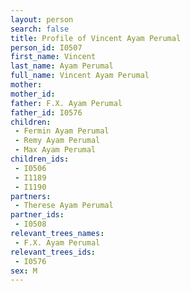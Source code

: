 ```yaml
---
layout: person
search: false
title: Profile of Vincent Ayam Perumal
person_id: I0507
first_name: Vincent
last_name: Ayam Perumal
full_name: Vincent Ayam Perumal
mother: 
mother_id: 
father: F.X. Ayam Perumal
father_id: I0576
children:
 - Fermin Ayam Perumal
 - Remy Ayam Perumal
 - Max Ayam Perumal
children_ids:
 - I0506
 - I1189
 - I1190
partners:
 - Therese Ayam Perumal
partner_ids:
 - I0508
relevant_trees_names:
 - F.X. Ayam Perumal
relevant_trees_ids:
 - I0576
sex: M
---
```



